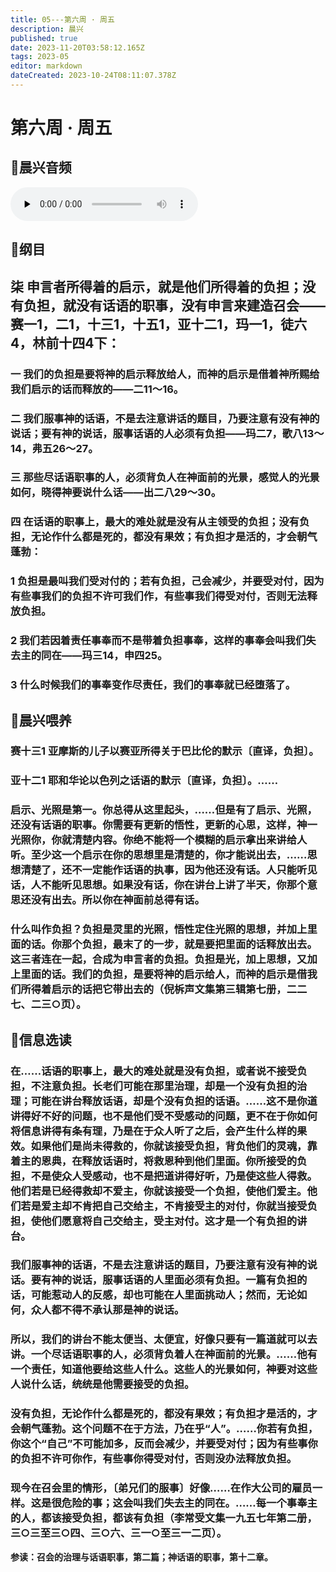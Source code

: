 ```yaml
---
title: 05---第六周 · 周五
description: 晨兴
published: true
date: 2023-11-20T03:58:12.165Z
tags: 2023-05
editor: markdown
dateCreated: 2023-10-24T08:11:07.378Z
---
```


# 第六周 · 周五
## 🎵晨兴音频
<audio id="audio" controls="" preload="none">
      <source id="mp3" src="/2023-05/week6/week6day5.mp3">
</audio>

## 📖纲目

## 柒  申言者所得着的启示，就是他们所得着的负担；没有负担，就没有话语的职事，没有申言来建造召会——赛一1，二1，十三1，十五1，亚十二1，玛一1，徒六4，林前十四4下：

### 一  我们的负担是要将神的启示释放给人，而神的启示是借着神所赐给我们启示的话而释放的——二11～16。

### 二  我们服事神的话语，不是去注意讲话的题目，乃要注意有没有神的说话；要有神的说话，服事话语的人必须有负担——玛二7，歌八13～14，弗五26～27。

### 三  那些尽话语职事的人，必须背负人在神面前的光景，感觉人的光景如何，晓得神要说什么话——出二八29～30。

### 四  在话语的职事上，最大的难处就是没有从主领受的负担；没有负担，无论作什么都是死的，都没有果效；有负担才是活的，才会朝气蓬勃：

### 1  负担是最叫我们受对付的；若有负担，己会减少，并要受对付，因为有些事我们的负担不许可我们作，有些事我们得受对付，否则无法释放负担。

### 2  我们若因着责任事奉而不是带着负担事奉，这样的事奉会叫我们失去主的同在——玛三14，申四25。

### 3  什么时候我们的事奉变作尽责任，我们的事奉就已经堕落了。

## 📖晨兴喂养

### **赛十三1    亚摩斯的儿子以赛亚所得关于巴比伦的默示〔直译，负担〕。**

### **亚十二1    耶和华论以色列之话语的默示〔直译，负担〕。……**

### 启示、光照是第一。你总得从这里起头，……但是有了启示、光照，还没有话语的职事。你需要有更新的悟性，更新的心思，这样，神一光照你，你就清楚内容。你绝不能将一个模糊的启示拿出来讲给人听。至少这一个启示在你的思想里是清楚的，你才能说出去，……思想清楚了，还不一定能作话语的执事，因为他还没有话。人只能听见话，人不能听见思想。如果没有话，你在讲台上讲了半天，你那个意思还没有出去。所以你在神面前总得有话。

### 什么叫作负担？负担是灵里的光照，悟性定住光照的思想，并加上里面的话。你那个负担，最末了的一步，就是要把里面的话释放出去。这三者连在一起，合成为申言者的负担。负担是光，加上思想，又加上里面的话。我们的负担，是要将神的启示给人，而神的启示是借我们所得着启示的话把它带出去的（倪柝声文集第三辑第七册，二二七、二三○页）。

## 📖信息选读

### 在……话语的职事上，最大的难处就是没有负担，或者说不接受负担，不注意负担。长老们可能在那里治理，却是一个没有负担的治理；可能在讲台释放话语，却是个没有负担的话语。……这不是你道讲得好不好的问题，也不是他们受不受感动的问题，更不在于你如何将信息讲得有条有理，乃是在于众人听了之后，会产生什么样的果效。如果他们是尚未得救的，你就该接受负担，背负他们的灵魂，靠着主的恩典，在释放话语时，将救恩种到他们里面。你所接受的负担，不是使众人受感动，也不是把道讲得好听，乃是使这些人得救。他们若是已经得救却不爱主，你就该接受一个负担，使他们爱主。他们若是爱主却不肯把自己交给主，不肯接受主的对付，你就当接受负担，使他们愿意将自己交给主，受主对付。这才是一个有负担的讲台。

### 我们服事神的话语，不是去注意讲话的题目，乃要注意有没有神的说话。要有神的说话，服事话语的人里面必须有负担。一篇有负担的话，可能惹动人的反感，却也可能在人里面挑动人；然而，无论如何，众人都不得不承认那是神的说话。

### 所以，我们的讲台不能太便当、太便宜，好像只要有一篇道就可以去讲。一个尽话语职事的人，必须背负着人在神面前的光景。……他有一个责任，知道他要给这些人什么。这些人的光景如何，神要对这些人说什么话，统统是他需要接受的负担。

### 没有负担，无论作什么都是死的，都没有果效；有负担才是活的，才会朝气蓬勃。这个问题不在于方法，乃在乎“人”。……你若有负担，你这个“自己”不可能加多，反而会减少，并要受对付；因为有些事你的负担不许可你作，有些事你得受对付，否则没办法释放负担。

### 现今在召会里的情形，〔弟兄们的服事〕好像……在作大公司的雇员一样。这是很危险的事；这会叫我们失去主的同在。……每一个事奉主的人，都该接受负担，都该有负担（李常受文集一九五七年第二册，三○三至三○四、三○六、三一○至三一二页）。

**参读：召会的治理与话语职事，第二篇；神话语的职事，第十二章。**
<!-- Google tag (gtag.js) -->
<script async src="https://www.googletagmanager.com/gtag/js?id=G-1P8709Z16T"></script>
<script>
  window.dataLayer = window.dataLayer || [];
  function gtag(){dataLayer.push(arguments);}
  gtag('js', new Date());

  gtag('config', 'G-1P8709Z16T');
</script>
